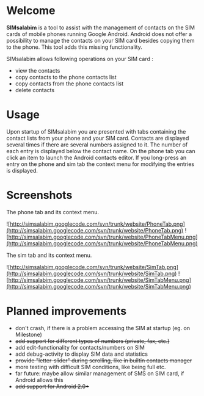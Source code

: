 # Welcome #
**SIMsalabim** is a tool to assist with the management of contacts on the SIM cards of mobile phones running Google Android.
Android does not offer a possibility to manage the contacts on your SIM card besides copying them to the phone. This tool
adds this missing functionality.

SIMsalabim allows following operations on your SIM card :
  * view the contacts
  * copy contacts to the phone contacts list
  * copy contacts from the phone contacts list
  * delete contacts

# Usage #
Upon startup of SIMsalabim you are presented with tabs containing the contact lists from your phone and your SIM card.
Contacts are displayed several times if there are several numbers assigned to it. The number of each entry is displayed below the contact name.
On the phone tab you can click an item to launch the Android contacts editor.
If you long-press an entry on the phone and sim tab the context menu for modifying the entries is displayed.

# Screenshots #
The phone tab and its context menu.

![http://simsalabim.googlecode.com/svn/trunk/website/PhoneTab.png](http://simsalabim.googlecode.com/svn/trunk/website/PhoneTab.png) ![http://simsalabim.googlecode.com/svn/trunk/website/PhoneTabMenu.png](http://simsalabim.googlecode.com/svn/trunk/website/PhoneTabMenu.png)

The sim tab and its context menu.

![http://simsalabim.googlecode.com/svn/trunk/website/SimTab.png](http://simsalabim.googlecode.com/svn/trunk/website/SimTab.png) ![http://simsalabim.googlecode.com/svn/trunk/website/SimTabMenu.png](http://simsalabim.googlecode.com/svn/trunk/website/SimTabMenu.png)

# Planned improvements #
  * don't crash, if there is a problem accessing the SIM at startup (eg. on Milestone)
  * ~~add support for different types of numbers (private, fax, etc.)~~
  * add edit-functionality for contacts/numbers on SIM
  * add debug-activity to display SIM data and statistics
  * ~~provide "letter-slider" during scrolling, like in builtin contacts manager~~
  * more testing with difficult SIM conditions, like being full etc.
  * far future: maybe allow similar management of SMS on SIM card, if Android allows this
  * ~~add support for Android 2.0+~~

